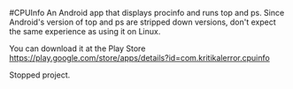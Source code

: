 #CPUInfo
An Android app that displays procinfo and runs top and ps. Since Android's version of top and ps are stripped down versions, don't expect the same experience as using it on Linux.

You can download it at the Play Store https://play.google.com/store/apps/details?id=com.kritikalerror.cpuinfo

Stopped project.
